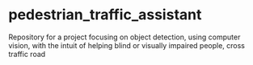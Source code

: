 # pedestrian_traffic_assistant
Repository for a project focusing on object detection, using computer vision, with the intuit of helping blind or visually impaired people, cross traffic road
